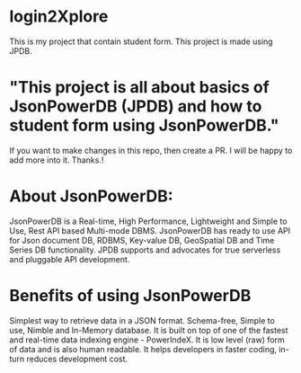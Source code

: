 # login2Xplore
This is my project that contain student form. This project is made using JPDB. 
# "This project is all about basics of JsonPowerDB (JPDB) and how to student form using JsonPowerDB."
If you want to make changes in this repo, then create a PR. I will be happy to add more into it. Thanks.!
# About JsonPowerDB:
JsonPowerDB is a Real-time, High Performance, Lightweight and Simple to Use, Rest API based Multi-mode DBMS. JsonPowerDB has ready to use API for Json document DB, RDBMS, Key-value DB, GeoSpatial DB and Time Series DB functionality. JPDB supports and advocates for true serverless and pluggable API development.
# Benefits of using JsonPowerDB
Simplest way to retrieve data in a JSON format.
Schema-free, Simple to use, Nimble and In-Memory database.
It is built on top of one of the fastest and real-time data indexing engine - PowerIndeX.
It is low level (raw) form of data and is also human readable.
It helps developers in faster coding, in-turn reduces development cost.




